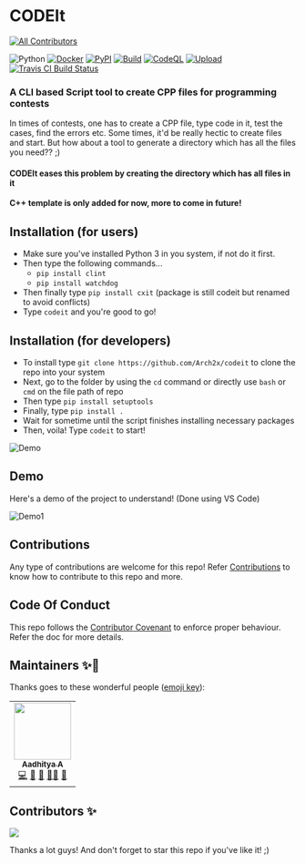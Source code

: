 # CODEIt
<!-- ALL-CONTRIBUTORS-BADGE:START - Do not remove or modify this section -->
[![All Contributors](https://img.shields.io/badge/all_contributors-3-orange.svg?style=flat-square)](#contributors-)
<!-- ALL-CONTRIBUTORS-BADGE:END -->

![Python](https://img.shields.io/badge/Language-Python-blue?style=flat-square&logo=python) [![Docker](https://img.shields.io/badge/-Docker%20Hub-blue?style=flat-square&logo=docker)](https://hub.docker.com/repository/docker/aerox86/codeit) [![PyPI](https://img.shields.io/badge/-PyPI%20Official-green?style=flat-square&logo=python)](https://pypi.org/project/cxit)
[![Build](https://github.com/Arch2x/codeit/workflows/Python%20package/badge.svg)](https://github.com/Arch2x/codeit/actions/workflows/python-package.yml) [![CodeQL](https://github.com/Arch2x/codeit/workflows/CodeQL/badge.svg)](https://github.com/Arch2x/codeit/actions/workflows/codeql-analysis.yml) [![Upload](https://github.com/Arch2x/codeit/workflows/Upload%20Python%20Package/badge.svg)](https://github.com/Arch2x/codeit/actions/workflows/python-publish.yml)
[![Travis CI Build Status](https://travis-ci.com/Arch2x/codeit.svg?branch=master)](https://travis-ci.com/Arch2x/codeit)

### A CLI based Script tool to create CPP files for programming contests

In times of contests, one has to create a CPP file, type code in it, test the cases, find the errors etc. Some times, it'd be really hectic to create files and start. But how about a tool to generate a directory which has all the files you need?? ;)

#### CODEIt eases this problem by creating the directory which has all files in it

**C++ template is only added for now, more to come in future!**

## Installation (for users)
- Make sure you've installed Python 3 in you system, if not do it first.
- Then type the following commands...
  - `pip install clint`
  - `pip install watchdog`
- Then finally type `pip install cxit` (package is still codeit but renamed to avoid conflicts)
- Type `codeit` and you're good to go!

## Installation (for developers)
- To install type `git clone https://github.com/Arch2x/codeit` to clone the repo into your system
- Next, go to the folder by using the `cd` command or directly use `bash` or `cmd` on the file path of repo
- Then type `pip install setuptools`
- Finally, type `pip install .`
- Wait for sometime until the script finishes installing necessary packages
- Then, voila! Type `codeit` to start!   

![Demo](https://raw.githubusercontent.com/alphaX86/codeit/master/code.gif)

## Demo
Here's a demo of the project to understand! (Done using VS Code)

![Demo1](https://raw.githubusercontent.com/alphaX86/codeit/master/Demo.gif)


## Contributions
Any type of contributions are welcome for this repo! Refer [Contributions](./CONTRIBUTING.md) to know how to contribute to this repo and more. 

## Code Of Conduct
This repo follows the [Contributor Covenant](./CODE_OF_CONDUCT.md) to enforce proper behaviour. Refer the doc for more details.

## Maintainers ✨👨

Thanks goes to these wonderful people ([emoji key](https://allcontributors.org/docs/en/emoji-key)):

<!-- ALL-CONTRIBUTORS-LIST:START - Do not remove or modify this section -->
<!-- prettier-ignore-start -->
<!-- markdownlint-disable -->
<table>
  <tr>
    <td align="center"><a href="https://alphax86.github.io"><img src="https://avatars1.githubusercontent.com/u/59508546?v=4?s=100" width="100px;" alt=""/><br /><sub><b>Aadhitya A</b></sub></a><br /><a href="https://github.com/Arch2x/codeit/commits?author=alphaX86" title="Code">💻</a> <a href="#design-alphaX86" title="Design">🎨</a> <a href="https://github.com/Arch2x/codeit/commits?author=alphaX86" title="Documentation">📖</a> <a href="#mentoring-alphaX86" title="Mentoring">🧑‍🏫</a> <a href="#maintenance-alphaX86" title="Maintenance">🚧</a></td>
  </tr>
</table>

<!-- markdownlint-restore -->
<!-- prettier-ignore-end -->

<!-- ALL-CONTRIBUTORS-LIST:END -->


## Contributors ✨
<a href="https://github.com/Arch2x/codeit/graphs/contributors">
  <img src="https://contrib.rocks/image?repo=Arch2x/codeit" />
</a>


Thanks a lot guys! And don't forget to star this repo if you've like it! ;)
